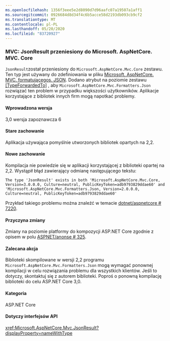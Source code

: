 ```yaml
---
ms.openlocfilehash: 1356f3eee5e2d8090d7d96aafc07a19507a1aff1
ms.sourcegitcommit: 0926684d8d34f4c6b5acce58d2193db093cb9cf2
ms.translationtype: MT
ms.contentlocale: pl-PL
ms.lasthandoff: 05/20/2020
ms.locfileid: "83720927"
---
```

### <a name="mvc-jsonresult-moved-to-microsoftaspnetcoremvccore"></a>MVC: JsonResult przeniesiony do Microsoft. AspNetCore. MVC. Core

`JsonResult`został przeniesiony do `Microsoft.AspNetCore.Mvc.Core` zestawu. Ten typ jest używany do zdefiniowania w pliku [Microsoft. AspNetCore. MVC. formatującegos. JSON](https://www.nuget.org/packages/Microsoft.AspNetCore.Mvc.Formatters.Json). Dodano atrybut na poziomie zestawu [[TypeForwardedTo]](xref:System.Runtime.CompilerServices.TypeForwardedToAttribute) , aby `Microsoft.AspNetCore.Mvc.Formatters.Json` rozwiązać ten problem w przypadku większości użytkowników. Aplikacje korzystające z bibliotek innych firm mogą napotkać problemy.

#### <a name="version-introduced"></a>Wprowadzona wersja

3,0 wersja zapoznawcza 6

#### <a name="old-behavior"></a>Stare zachowanie

Aplikacja używająca pomyślnie utworzonych bibliotek opartych na 2,2.

#### <a name="new-behavior"></a>Nowe zachowanie

Kompilacja nie powiedzie się w aplikacji korzystającej z biblioteki opartej na 2,2. Wystąpił błąd zawierający odmianę następującego tekstu:

```
The type 'JsonResult' exists in both 'Microsoft.AspNetCore.Mvc.Core, Version=3.0.0.0, Culture=neutral, PublicKeyToken=adb9793829ddae60' and 'Microsoft.AspNetCore.Mvc.Formatters.Json, Version=2.0.0.0, Culture=neutral, PublicKeyToken=adb9793829ddae60'
```

Przykład takiego problemu można znaleźć w temacie [dotnet/aspnetcore # 7220](https://github.com/dotnet/aspnetcore/issues/7220).

#### <a name="reason-for-change"></a>Przyczyna zmiany

Zmiany na poziomie platformy do kompozycji ASP.NET Core zgodnie z opisem w polu [ASPNET/anonse # 325](https://github.com/aspnet/Announcements/issues/325).

#### <a name="recommended-action"></a>Zalecana akcja

Biblioteki skompilowane w wersji 2,2 programu `Microsoft.AspNetCore.Mvc.Formatters.Json` mogą wymagać ponownej kompilacji w celu rozwiązania problemu dla wszystkich klientów. Jeśli to dotyczy, skontaktuj się z autorem biblioteki. Poproś o ponowną kompilację biblioteki do celu ASP.NET Core 3,0.

#### <a name="category"></a>Kategoria

ASP.NET Core

#### <a name="affected-apis"></a>Dotyczy interfejsów API

<xref:Microsoft.AspNetCore.Mvc.JsonResult?displayProperty=nameWithType>

<!-- 

#### Affected APIs

`T:Microsoft.AspNetCore.Mvc.JsonResult`

-->
